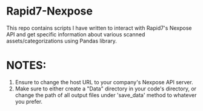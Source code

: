 # Rapid7-Nexpose
This repo contains scripts I have written to interact with Rapid7's Nexpose API and get specific information about various scanned assets/categorizations using Pandas library.

# NOTES:
1. Ensure to change the host URL to your company's Nexpose API server.
2. Make sure to either create a "Data" directory in your code's directory, or change the path of all output files under 'save_data' method to whatever you prefer. 
